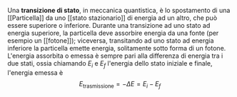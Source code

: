 Una **transizione di stato**, in meccanica quantistica, è lo spostamento di una [[Particella]] da uno [[stato stazionario]] di energia ad un altro, che può essere superiore o inferiore. Durante una transizione ad uno stato ad energia superiore, la particella deve assorbire energia da una fonte (per esempio un [[fotone]]); viceversa, transitando ad uno stato ad energia inferiore la particella emette energia, solitamente sotto forma di un fotone. L'energia assorbita o emessa è sempre pari alla differenza di energia tra i due stati, ossia chiamando $E_{i}$ e $E_{f}$ l'energia dello stato iniziale e finale, l'energia emessa è
$$E_{\text{trasmissione}}=-\Delta E=E_{i}-E_{f}$$
